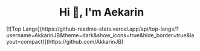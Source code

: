<h1 align="center">Hi 👋, I'm Aekarin</h1>
[![Top Langs](https://github-readme-stats.vercel.app/api/top-langs/?username=AkkarinJB&theme=dark&show_icons=true&hide_border=true&layout=compact)](https://github.com/AkkarinJB)

